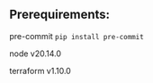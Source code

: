 ###

## Prerequirements:

pre-commit
`pip install pre-commit`

node v20.14.0

terraform v1.10.0

###
